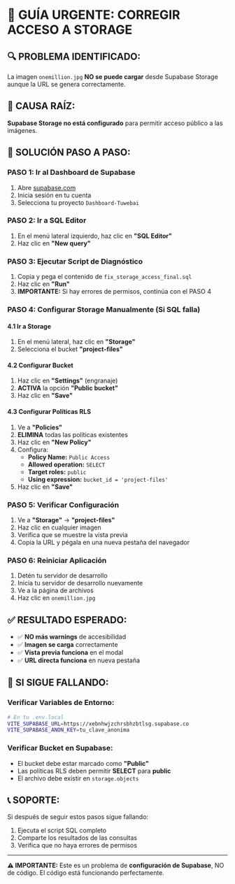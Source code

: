 # 🚨 GUÍA URGENTE: CORREGIR ACCESO A STORAGE

## 🔍 **PROBLEMA IDENTIFICADO:**
La imagen `onemillion.jpg` **NO se puede cargar** desde Supabase Storage aunque la URL se genera correctamente.

## 🎯 **CAUSA RAÍZ:**
**Supabase Storage no está configurado** para permitir acceso público a las imágenes.

## 🔧 **SOLUCIÓN PASO A PASO:**

### **PASO 1: Ir al Dashboard de Supabase**
1. Abre [supabase.com](https://supabase.com)
2. Inicia sesión en tu cuenta
3. Selecciona tu proyecto `Dashboard-Tuwebai`

### **PASO 2: Ir a SQL Editor**
1. En el menú lateral izquierdo, haz clic en **"SQL Editor"**
2. Haz clic en **"New query"**

### **PASO 3: Ejecutar Script de Diagnóstico**
1. Copia y pega el contenido de `fix_storage_access_final.sql`
2. Haz clic en **"Run"**
3. **IMPORTANTE:** Si hay errores de permisos, continúa con el PASO 4

### **PASO 4: Configurar Storage Manualmente (Si SQL falla)**

#### **4.1 Ir a Storage**
1. En el menú lateral, haz clic en **"Storage"**
2. Selecciona el bucket **"project-files"**

#### **4.2 Configurar Bucket**
1. Haz clic en **"Settings"** (engranaje)
2. **ACTIVA** la opción **"Public bucket"**
3. Haz clic en **"Save"**

#### **4.3 Configurar Políticas RLS**
1. Ve a **"Policies"**
2. **ELIMINA** todas las políticas existentes
3. Haz clic en **"New Policy"**
4. Configura:
   - **Policy Name:** `Public Access`
   - **Allowed operation:** `SELECT`
   - **Target roles:** `public`
   - **Using expression:** `bucket_id = 'project-files'`
5. Haz clic en **"Save"**

### **PASO 5: Verificar Configuración**
1. Ve a **"Storage"** → **"project-files"**
2. Haz clic en cualquier imagen
3. Verifica que se muestre la vista previa
4. Copia la URL y pégala en una nueva pestaña del navegador

### **PASO 6: Reiniciar Aplicación**
1. Detén tu servidor de desarrollo
2. Inicia tu servidor de desarrollo nuevamente
3. Ve a la página de archivos
4. Haz clic en `onemillion.jpg`

## ✅ **RESULTADO ESPERADO:**
- ✅ **NO más warnings** de accesibilidad
- ✅ **Imagen se carga** correctamente
- ✅ **Vista previa funciona** en el modal
- ✅ **URL directa funciona** en nueva pestaña

## 🚨 **SI SIGUE FALLANDO:**

### **Verificar Variables de Entorno:**
```bash
# En tu .env.local
VITE_SUPABASE_URL=https://xebnhwjzchrsbhzbtlsg.supabase.co
VITE_SUPABASE_ANON_KEY=tu_clave_anonima
```

### **Verificar Bucket en Supabase:**
- El bucket debe estar marcado como **"Public"**
- Las políticas RLS deben permitir **SELECT** para **public**
- El archivo debe existir en `storage.objects`

## 📞 **SOPORTE:**
Si después de seguir estos pasos sigue fallando:
1. Ejecuta el script SQL completo
2. Comparte los resultados de las consultas
3. Verifica que no haya errores de permisos

---

**⚠️ IMPORTANTE:** Este es un problema de **configuración de Supabase**, NO de código. El código está funcionando perfectamente.
